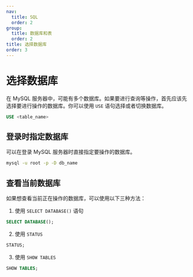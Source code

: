 ```yaml
---
nav:
  title: SQL
  order: 2
group:
  title: 数据库和表
  order: 2
title: 选择数据库
order: 3
---
```


# 选择数据库

在 MySQL 服务器中，可能有多个数据库。如果要进行查询等操作，首先应该先选择要进行操作的数据库。你可以使用 `USE` 语句选择或者切换数据库。

```sql
USE <table_name>
```

## 登录时指定数据库

可以在登录 MySQL 服务器时直接指定要操作的数据库。

```bash
mysql -u root -p -D db_name
```

## 查看当前数据库

如果想查看当前正在操作的数据库，可以使用以下三种方法：

1. 使用 `SELECT DATABASE()` 语句

```sql
SELECT DATABASE();
```

2. 使用 `STATUS`

```sql
STATUS;
```

3. 使用 `SHOW TABLES`

```sql
SHOW TABLES;
```
